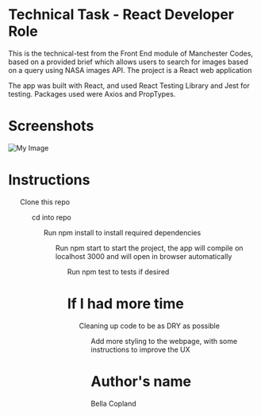 # Technical Task - React Developer Role

This is the technical-test from the Front End module of Manchester Codes, based on a provided brief which allows users to search for images based on a query using NASA images API. 
The project is a React web application

The app was built with React, and used React Testing Library and Jest for testing. Packages used were Axios and PropTypes. 

# Screenshots 

![My Image](Screenshot1.png)

# Instructions 

<ul> Clone this repo
<ul> cd into repo
<ul> Run npm install to install required dependencies
<ul> Run npm start to start the project, the app will compile on localhost 3000 and will open in browser automatically
<ul> Run npm test to tests if desired

# If I had more time

<ul> Cleaning up code to be as DRY as possible
<ul> Add more styling to the webpage, with some instructions to improve the UX

# Author's name

Bella Copland 


